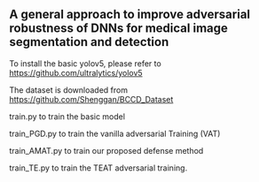 ## A general approach to improve adversarial robustness of DNNs for medical image segmentation and detection

To install the basic yolov5, please refer to  https://github.com/ultralytics/yolov5

The dataset is downloaded from https://github.com/Shenggan/BCCD_Dataset

train.py to train the basic model

train_PGD.py to train the vanilla adversarial Training (VAT)

train_AMAT.py to train our proposed defense method

train_TE.py to train the TEAT adversarial training.


